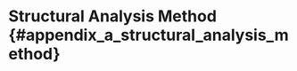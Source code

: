 Structural Analysis Method {#appendix_a_structural_analysis_method}
==============================================

